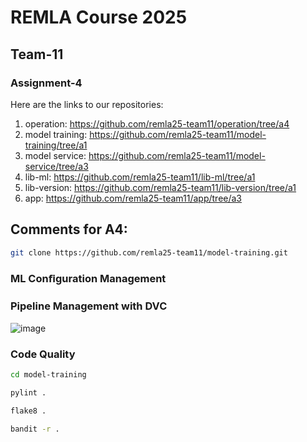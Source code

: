 # REMLA Course 2025  
## Team-11 
### Assignment-4 

Here are the links to our repositories:

1. operation: https://github.com/remla25-team11/operation/tree/a4
2. model training: https://github.com/remla25-team11/model-training/tree/a1
3. model service: https://github.com/remla25-team11/model-service/tree/a3
4. lib-ml: https://github.com/remla25-team11/lib-ml/tree/a1
5. lib-version: https://github.com/remla25-team11/lib-version/tree/a1
6. app: https://github.com/remla25-team11/app/tree/a3

## Comments for A4: 

```bash
git clone https://github.com/remla25-team11/model-training.git
```

### ML Conﬁguration Management

### Pipeline Management with DVC
![image](https://github.com/user-attachments/assets/1b4fa996-a4f1-46b5-b7b4-0b17e7c37c79)

### Code Quality
```bash
cd model-training
```
```bash
pylint .
```
```bash
flake8 .
```
```bash
bandit -r .
```




